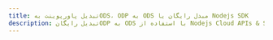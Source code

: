 ---title: تبدیل پاورپوینت بهODS، ODP به ODS مبدل رایگان یا Nodejs SDKdescription: تبدیل رایگانODP به ODS با استفاده از Nodejs Cloud APIs & SDK. همچنین اسناد Microsoft PowerPoint را در Cloud ایجاد، ویرایش و رندر کنید.---